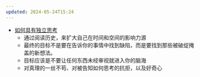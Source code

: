 ```yaml
---
updated: 2024-05-24T15:24
---
```

- [如何具有独立思考](https://www.notion.so/pmthinking/2da40e536efe47e785b6ee79125f78a4)
	- 通过阅读历史，来扩大自己在时间和空间的影响力源
	- 最终的目标不是要在告诉你的事情中找到缺陷，而是要找到那些被破绽掩盖的新想法。
	- 目标应该是不要让任何东西未经审视就进入你的脑海
	- 对真理的一丝不苟、对被告知如何思考的抗拒，以及好奇心
